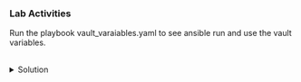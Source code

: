 ### Lab Activities
Run the playbook vault_varaiables.yaml to see ansible run and use the vault variables.

<br>
<details>
<summary>Solution</summary>


Run the Playbook vault_variables.yaml. (You will have to put in your vault password)
```plain
ansible-playbook --ask-vault-pass vault_variables.yaml
```{{exec}}

If we were using tower, we'd store credentials securely in there and it wouldn't matter. But, as it is we have an option to keep a password file. We can use that to decrypt the vault.

```plain
echo <your password> > .passfile
```

Make sure it's readable only by your user.
```plain
chmod 400 .passfile
```{{exec}}

Run the ansible playbook and consume that password file to decrypt the vault
```
ansible-playbook --vault-password-file=.passfile vault_variables.yml
```{{exec}}



</details>